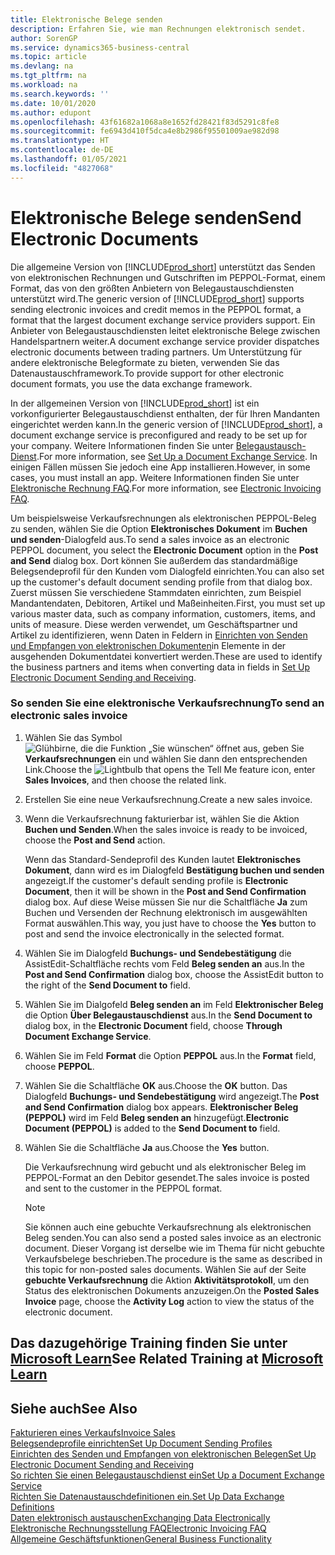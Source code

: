 ```yaml
---
title: Elektronische Belege senden
description: Erfahren Sie, wie man Rechnungen elektronisch sendet.
author: SorenGP
ms.service: dynamics365-business-central
ms.topic: article
ms.devlang: na
ms.tgt_pltfrm: na
ms.workload: na
ms.search.keywords: ''
ms.date: 10/01/2020
ms.author: edupont
ms.openlocfilehash: 43f61682a1068a8e1652fd28421f83d5291c8fe8
ms.sourcegitcommit: fe6943d410f5dca4e8b2986f95501009ae982d98
ms.translationtype: HT
ms.contentlocale: de-DE
ms.lasthandoff: 01/05/2021
ms.locfileid: "4827068"
---
```

# <a name="send-electronic-documents"></a><span data-ttu-id="29acb-103">Elektronische Belege senden</span><span class="sxs-lookup"><span data-stu-id="29acb-103">Send Electronic Documents</span></span>

<span data-ttu-id="29acb-104">Die allgemeine Version von [!INCLUDE[prod_short](includes/prod_short.md)] unterstützt das Senden von elektronischen Rechnungen und Gutschriften im PEPPOL-Format, einem Format, das von den größten Anbietern von Belegaustauschdiensten unterstützt wird.</span><span class="sxs-lookup"><span data-stu-id="29acb-104">The generic version of [!INCLUDE[prod_short](includes/prod_short.md)] supports sending electronic invoices and credit memos in the PEPPOL format, a format that the largest document exchange service providers support.</span></span> <span data-ttu-id="29acb-105">Ein Anbieter von Belegaustauschdiensten leitet elektronische Belege zwischen Handelspartnern weiter.</span><span class="sxs-lookup"><span data-stu-id="29acb-105">A document exchange service provider dispatches electronic documents between trading partners.</span></span> <span data-ttu-id="29acb-106">Um Unterstützung für andere elektronische Belegformate zu bieten, verwenden Sie das Datenaustauschframework.</span><span class="sxs-lookup"><span data-stu-id="29acb-106">To provide support for other electronic document formats, you use the data exchange framework.</span></span>  

 <span data-ttu-id="29acb-107">In der allgemeinen Version von [!INCLUDE[prod_short](includes/prod_short.md)] ist ein vorkonfigurierter Belegaustauschdienst enthalten, der für Ihren Mandanten eingerichtet werden kann.</span><span class="sxs-lookup"><span data-stu-id="29acb-107">In the generic version of [!INCLUDE[prod_short](includes/prod_short.md)], a document exchange service is preconfigured and ready to be set up for your company.</span></span> <span data-ttu-id="29acb-108">Weitere Informationen finden Sie unter [Belegaustausch-Dienst](across-how-to-set-up-a-document-exchange-service.md).</span><span class="sxs-lookup"><span data-stu-id="29acb-108">For more information, see [Set Up a Document Exchange Service](across-how-to-set-up-a-document-exchange-service.md).</span></span> <span data-ttu-id="29acb-109">In einigen Fällen müssen Sie jedoch eine App installieren.</span><span class="sxs-lookup"><span data-stu-id="29acb-109">However, in some cases, you must install an app.</span></span> <span data-ttu-id="29acb-110">Weitere Informationen finden Sie unter [Elektronische Rechnung FAQ](faq-electronic-invoicing.yml).</span><span class="sxs-lookup"><span data-stu-id="29acb-110">For more information, see [Electronic Invoicing FAQ](faq-electronic-invoicing.yml).</span></span>  

 <span data-ttu-id="29acb-111">Um beispielsweise Verkaufsrechnungen als elektronischen PEPPOL-Beleg zu senden, wählen Sie die Option **Elektronisches Dokument** im **Buchen und senden**-Dialogfeld aus.</span><span class="sxs-lookup"><span data-stu-id="29acb-111">To send a sales invoice as an electronic PEPPOL document, you select the **Electronic Document** option in the **Post and Send** dialog box.</span></span> <span data-ttu-id="29acb-112">Dort können Sie außerdem das standardmäßige Belegsendeprofil für den Kunden vom Dialogfeld einrichten.</span><span class="sxs-lookup"><span data-stu-id="29acb-112">You can also set up the customer's default document sending profile from that dialog box.</span></span> <span data-ttu-id="29acb-113">Zuerst müssen Sie verschiedene Stammdaten einrichten, zum Beispiel Mandantendaten, Debitoren, Artikel und Maßeinheiten.</span><span class="sxs-lookup"><span data-stu-id="29acb-113">First, you must set up various master data, such as company information, customers, items, and units of measure.</span></span> <span data-ttu-id="29acb-114">Diese werden verwendet, um Geschäftspartner und Artikel zu identifizieren, wenn Daten in Feldern in [Einrichten von Senden und Empfangen von elektronischen Dokumenten](across-how-to-set-up-electronic-document-sending-and-receiving.md)in Elemente in der ausgehenden Dokumentdatei konvertiert werden.</span><span class="sxs-lookup"><span data-stu-id="29acb-114">These are used to identify the business partners and items when converting data in fields in [Set Up Electronic Document Sending and Receiving](across-how-to-set-up-electronic-document-sending-and-receiving.md).</span></span>  

### <a name="to-send-an-electronic-sales-invoice"></a><span data-ttu-id="29acb-115">So senden Sie eine elektronische Verkaufsrechnung</span><span class="sxs-lookup"><span data-stu-id="29acb-115">To send an electronic sales invoice</span></span>

1. <span data-ttu-id="29acb-116">Wählen Sie das Symbol ![Glühbirne, die die Funktion „Sie wünschen“ öffnet](media/ui-search/search_small.png "Was möchten Sie tun") aus, geben Sie **Verkaufsrechnungen** ein und wählen Sie dann den entsprechenden Link.</span><span class="sxs-lookup"><span data-stu-id="29acb-116">Choose the ![Lightbulb that opens the Tell Me feature](media/ui-search/search_small.png "Tell me what you want to do") icon, enter **Sales Invoices**, and then choose the related link.</span></span>  

2. <span data-ttu-id="29acb-117">Erstellen Sie eine neue Verkaufsrechnung.</span><span class="sxs-lookup"><span data-stu-id="29acb-117">Create a new sales invoice.</span></span>  

3. <span data-ttu-id="29acb-118">Wenn die Verkaufsrechnung fakturierbar ist, wählen Sie die Aktion **Buchen und Senden**.</span><span class="sxs-lookup"><span data-stu-id="29acb-118">When the sales invoice is ready to be invoiced, choose the **Post and Send** action.</span></span>  

     <span data-ttu-id="29acb-119">Wenn das Standard-Sendeprofil des Kunden lautet **Elektronisches Dokument**, dann wird es im Dialogfeld **Bestätigung buchen und senden** angezeigt.</span><span class="sxs-lookup"><span data-stu-id="29acb-119">If the customer's default sending profile is **Electronic Document**, then it will be shown in the **Post and Send Confirmation** dialog box.</span></span> <span data-ttu-id="29acb-120">Auf diese Weise müssen Sie nur die Schaltfläche **Ja** zum Buchen und Versenden der Rechnung elektronisch im ausgewählten Format auswählen.</span><span class="sxs-lookup"><span data-stu-id="29acb-120">This way, you just have to choose the **Yes** button to post and send the invoice electronically in the selected format.</span></span>  

4. <span data-ttu-id="29acb-121">Wählen Sie im Dialogfeld **Buchungs- und Sendebestätigung** die AssistEdit-Schaltfläche rechts vom Feld **Beleg senden an** aus.</span><span class="sxs-lookup"><span data-stu-id="29acb-121">In the **Post and Send Confirmation** dialog box, choose the AssistEdit button to the right of the **Send Document to** field.</span></span>  

5. <span data-ttu-id="29acb-122">Wählen Sie im Dialgofeld **Beleg senden an** im Feld **Elektronischer Beleg** die Option **Über Belegaustauschdienst** aus.</span><span class="sxs-lookup"><span data-stu-id="29acb-122">In the **Send Document to** dialog box, in the **Electronic Document** field, choose **Through Document Exchange Service**.</span></span>  

6. <span data-ttu-id="29acb-123">Wählen Sie im Feld **Format** die Option **PEPPOL** aus.</span><span class="sxs-lookup"><span data-stu-id="29acb-123">In the **Format** field, choose **PEPPOL**.</span></span>  

7. <span data-ttu-id="29acb-124">Wählen Sie die Schaltfläche **OK** aus.</span><span class="sxs-lookup"><span data-stu-id="29acb-124">Choose the **OK** button.</span></span> <span data-ttu-id="29acb-125">Das Dialogfeld **Buchungs- und Sendebestätigung** wird angezeigt.</span><span class="sxs-lookup"><span data-stu-id="29acb-125">The **Post and Send Confirmation** dialog box appears.</span></span> <span data-ttu-id="29acb-126">**Elektronischer Beleg (PEPPOL)** wird im Feld **Beleg senden an** hinzugefügt.</span><span class="sxs-lookup"><span data-stu-id="29acb-126">**Electronic Document (PEPPOL)** is added to the **Send Document to** field.</span></span>  

8. <span data-ttu-id="29acb-127">Wählen Sie die Schaltfläche **Ja** aus.</span><span class="sxs-lookup"><span data-stu-id="29acb-127">Choose the **Yes** button.</span></span>  

     <span data-ttu-id="29acb-128">Die Verkaufsrechnung wird gebucht und als elektronischer Beleg im PEPPOL-Format an den Debitor gesendet.</span><span class="sxs-lookup"><span data-stu-id="29acb-128">The sales invoice is posted and sent to the customer in the PEPPOL format.</span></span>  

    > [!NOTE]  
    >  <span data-ttu-id="29acb-129">Sie können auch eine gebuchte Verkaufsrechnung als elektronischen Beleg senden.</span><span class="sxs-lookup"><span data-stu-id="29acb-129">You can also send a posted sales invoice as an electronic document.</span></span> <span data-ttu-id="29acb-130">Dieser Vorgang ist derselbe wie im Thema für nicht gebuchte Verkaufsbelege beschrieben.</span><span class="sxs-lookup"><span data-stu-id="29acb-130">The procedure is the same as described in this topic for non-posted sales documents.</span></span> <span data-ttu-id="29acb-131">Wählen Sie auf der Seite **gebuchte Verkaufsrechnung** die Aktion **Aktivitätsprotokoll**, um den Status des elektronischen Dokuments anzuzeigen.</span><span class="sxs-lookup"><span data-stu-id="29acb-131">On the **Posted Sales Invoice** page, choose the **Activity Log** action to view the status of the electronic document.</span></span>  

## <a name="see-related-training-at-microsoft-learn"></a><span data-ttu-id="29acb-132">Das dazugehörige Training finden Sie unter [Microsoft Learn](/learn/modules/electronic-documents-dynamics-365-business-central/index)</span><span class="sxs-lookup"><span data-stu-id="29acb-132">See Related Training at [Microsoft Learn](/learn/modules/electronic-documents-dynamics-365-business-central/index)</span></span>

## <a name="see-also"></a><span data-ttu-id="29acb-133">Siehe auch</span><span class="sxs-lookup"><span data-stu-id="29acb-133">See Also</span></span>

[<span data-ttu-id="29acb-134">Fakturieren eines Verkaufs</span><span class="sxs-lookup"><span data-stu-id="29acb-134">Invoice Sales</span></span>](sales-how-invoice-sales.md)  
[<span data-ttu-id="29acb-135">Belegsendeprofile einrichten</span><span class="sxs-lookup"><span data-stu-id="29acb-135">Set Up Document Sending Profiles</span></span>](sales-how-setup-document-send-profiles.md)  
[<span data-ttu-id="29acb-136">Einrichten des Senden und Empfangen von elektronischen Belegen</span><span class="sxs-lookup"><span data-stu-id="29acb-136">Set Up Electronic Document Sending and Receiving</span></span>](across-how-to-set-up-electronic-document-sending-and-receiving.md)  
[<span data-ttu-id="29acb-137">So richten Sie einen Belegaustauschdienst ein</span><span class="sxs-lookup"><span data-stu-id="29acb-137">Set Up a Document Exchange Service</span></span>](across-how-to-set-up-a-document-exchange-service.md)  
[<span data-ttu-id="29acb-138">Richten Sie Datenaustauschdefinitionen ein.</span><span class="sxs-lookup"><span data-stu-id="29acb-138">Set Up Data Exchange Definitions</span></span>](across-how-to-set-up-data-exchange-definitions.md)  
[<span data-ttu-id="29acb-139">Daten elektronisch austauschen</span><span class="sxs-lookup"><span data-stu-id="29acb-139">Exchanging Data Electronically</span></span>](across-data-exchange.md)  
[<span data-ttu-id="29acb-140">Elektronische Rechnungsstellung FAQ</span><span class="sxs-lookup"><span data-stu-id="29acb-140">Electronic Invoicing FAQ</span></span>](faq-electronic-invoicing.yml)  
[<span data-ttu-id="29acb-141">Allgemeine Geschäftsfunktionen</span><span class="sxs-lookup"><span data-stu-id="29acb-141">General Business Functionality</span></span>](ui-across-business-areas.md)  
